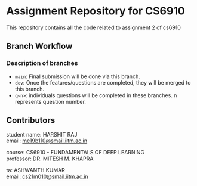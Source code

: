 # Assignment Repository for CS6910

This repository contains all the code related to assignment 2 of cs6910

## Branch Workflow 
  ### Description of branches
  - ```main```: Final submission will be done via this branch.  
  - ```dev```: Once the features/questions are completed, they will be merged to this branch. 
  - ```q<n>```: individuals questions will be completed in these branches. n represents question number. 


## Contributors

student name: HARSHIT RAJ  
email: me19b110@smail.iitm.ac.in  
 
course: CS6910 - FUNDAMENTALS OF DEEP LEARNING  
professor: DR. MITESH M. KHAPRA  
 
ta: ASHWANTH KUMAR  
email: cs21m010@smail.iitm.ac.in   
